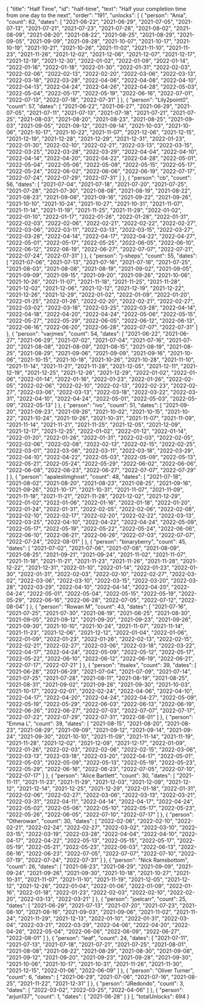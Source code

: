 {
  "title": "Half Time",
  "id": "half-time",
  "text": "Half your completion time from one day to the next",
  "order": "191",
  "unlocks": [
    {
      "person": "Ania",
      "count": 62,
      "dates": [
        "2021-06-22",
        "2021-06-29",
        "2021-07-05",
        "2021-07-13",
        "2021-07-21",
        "2021-07-23",
        "2021-07-28",
        "2021-08-02",
        "2021-08-09",
        "2021-08-20",
        "2021-08-22",
        "2021-08-25",
        "2021-08-29",
        "2021-09-05",
        "2021-09-09",
        "2021-09-28",
        "2021-10-07",
        "2021-10-17",
        "2021-10-19",
        "2021-10-21",
        "2021-10-26",
        "2021-11-02",
        "2021-11-10",
        "2021-11-23",
        "2021-11-26",
        "2021-12-02",
        "2021-12-06",
        "2021-12-07",
        "2021-12-17",
        "2021-12-19",
        "2021-12-30",
        "2022-01-02",
        "2022-01-09",
        "2022-01-14",
        "2022-01-16",
        "2022-01-18",
        "2022-01-30",
        "2022-01-31",
        "2022-02-03",
        "2022-02-06",
        "2022-02-13",
        "2022-02-20",
        "2022-03-06",
        "2022-03-13",
        "2022-03-18",
        "2022-03-28",
        "2022-04-06",
        "2022-04-08",
        "2022-04-10",
        "2022-04-13",
        "2022-04-24",
        "2022-04-26",
        "2022-04-28",
        "2022-05-03",
        "2022-05-04",
        "2022-05-17",
        "2022-05-19",
        "2022-06-16",
        "2022-07-01",
        "2022-07-13",
        "2022-07-18",
        "2022-07-31"
      ]
    },
    {
      "person": "Lily2point0",
      "count": 57,
      "dates": [
        "2021-06-22",
        "2021-06-27",
        "2021-06-29",
        "2021-07-05",
        "2021-07-11",
        "2021-07-13",
        "2021-07-18",
        "2021-07-21",
        "2021-07-25",
        "2021-08-03",
        "2021-08-20",
        "2021-08-23",
        "2021-08-25",
        "2021-09-03",
        "2021-09-05",
        "2021-09-12",
        "2021-09-14",
        "2021-10-03",
        "2021-10-06",
        "2021-10-17",
        "2021-10-22",
        "2021-11-07",
        "2021-12-06",
        "2021-12-15",
        "2021-12-19",
        "2021-12-28",
        "2021-12-29",
        "2021-12-31",
        "2022-01-23",
        "2022-01-30",
        "2022-02-10",
        "2022-02-21",
        "2022-03-13",
        "2022-03-15",
        "2022-03-25",
        "2022-03-28",
        "2022-03-29",
        "2022-04-04",
        "2022-04-10",
        "2022-04-14",
        "2022-04-20",
        "2022-04-22",
        "2022-04-28",
        "2022-05-01",
        "2022-05-04",
        "2022-05-06",
        "2022-05-09",
        "2022-05-15",
        "2022-05-17",
        "2022-05-24",
        "2022-06-02",
        "2022-06-06",
        "2022-06-19",
        "2022-07-17",
        "2022-07-24",
        "2022-07-29",
        "2022-07-31"
      ]
    },
    {
      "person": "cb",
      "count": 56,
      "dates": [
        "2021-07-04",
        "2021-07-18",
        "2021-07-20",
        "2021-07-25",
        "2021-07-28",
        "2021-07-30",
        "2021-08-08",
        "2021-08-19",
        "2021-08-22",
        "2021-08-23",
        "2021-09-06",
        "2021-09-16",
        "2021-09-22",
        "2021-09-26",
        "2021-10-10",
        "2021-10-24",
        "2021-10-27",
        "2021-10-31",
        "2021-11-07",
        "2021-11-14",
        "2021-11-19",
        "2021-11-25",
        "2021-11-29",
        "2022-01-02",
        "2022-01-10",
        "2022-01-17",
        "2022-01-26",
        "2022-01-28",
        "2022-01-31",
        "2022-02-03",
        "2022-02-06",
        "2022-02-21",
        "2022-02-22",
        "2022-02-27",
        "2022-03-06",
        "2022-03-11",
        "2022-03-13",
        "2022-03-15",
        "2022-03-27",
        "2022-03-28",
        "2022-04-14",
        "2022-04-17",
        "2022-04-22",
        "2022-04-27",
        "2022-05-01",
        "2022-05-17",
        "2022-05-25",
        "2022-06-05",
        "2022-06-10",
        "2022-06-12",
        "2022-06-19",
        "2022-06-27",
        "2022-07-07",
        "2022-07-21",
        "2022-07-24",
        "2022-07-31"
      ]
    },
    {
      "person": "j-sheps",
      "count": 55,
      "dates": [
        "2021-07-06",
        "2021-07-13",
        "2021-07-16",
        "2021-07-18",
        "2021-07-25",
        "2021-08-03",
        "2021-08-08",
        "2021-08-19",
        "2021-09-02",
        "2021-09-05",
        "2021-09-09",
        "2021-09-15",
        "2021-09-20",
        "2021-09-26",
        "2021-10-06",
        "2021-10-26",
        "2021-11-07",
        "2021-11-18",
        "2021-11-25",
        "2021-11-28",
        "2021-12-02",
        "2021-12-06",
        "2021-12-12",
        "2021-12-19",
        "2021-12-22",
        "2021-12-26",
        "2021-12-29",
        "2022-01-02",
        "2022-01-09",
        "2022-01-20",
        "2022-01-25",
        "2022-01-26",
        "2022-02-20",
        "2022-02-21",
        "2022-02-27",
        "2022-03-02",
        "2022-03-18",
        "2022-03-25",
        "2022-03-28",
        "2022-04-14",
        "2022-04-18",
        "2022-04-20",
        "2022-04-24",
        "2022-05-06",
        "2022-05-15",
        "2022-05-27",
        "2022-05-29",
        "2022-06-05",
        "2022-06-12",
        "2022-06-13",
        "2022-06-16",
        "2022-06-20",
        "2022-06-28",
        "2022-07-07",
        "2022-07-31"
      ]
    },
    {
      "person": "varjmes",
      "count": 54,
      "dates": [
        "2021-06-22",
        "2021-06-27",
        "2021-06-29",
        "2021-07-02",
        "2021-07-04",
        "2021-07-16",
        "2021-07-20",
        "2021-08-08",
        "2021-08-09",
        "2021-08-15",
        "2021-08-19",
        "2021-08-25",
        "2021-08-29",
        "2021-09-06",
        "2021-09-09",
        "2021-09-16",
        "2021-10-06",
        "2021-10-15",
        "2021-10-18",
        "2021-10-26",
        "2021-10-28",
        "2021-11-10",
        "2021-11-14",
        "2021-11-21",
        "2021-11-28",
        "2021-12-05",
        "2021-12-11",
        "2021-12-19",
        "2021-12-25",
        "2021-12-26",
        "2021-12-29",
        "2022-01-02",
        "2022-01-06",
        "2022-01-14",
        "2022-01-16",
        "2022-01-23",
        "2022-01-26",
        "2022-02-05",
        "2022-02-06",
        "2022-02-10",
        "2022-02-13",
        "2022-02-23",
        "2022-02-27",
        "2022-03-06",
        "2022-03-13",
        "2022-03-18",
        "2022-03-22",
        "2022-03-31",
        "2022-04-10",
        "2022-04-24",
        "2022-05-01",
        "2022-05-03",
        "2022-05-09",
        "2022-05-13"
      ]
    },
    {
      "person": "ivo",
      "count": 51,
      "dates": [
        "2021-09-20",
        "2021-09-23",
        "2021-09-26",
        "2021-10-02",
        "2021-10-15",
        "2021-10-22",
        "2021-10-24",
        "2021-10-26",
        "2021-10-31",
        "2021-11-07",
        "2021-11-09",
        "2021-11-14",
        "2021-11-21",
        "2021-11-25",
        "2021-12-05",
        "2021-12-09",
        "2021-12-17",
        "2021-12-25",
        "2022-01-02",
        "2022-01-12",
        "2022-01-14",
        "2022-01-20",
        "2022-01-26",
        "2022-01-31",
        "2022-02-03",
        "2022-02-05",
        "2022-02-06",
        "2022-02-08",
        "2022-02-13",
        "2022-02-15",
        "2022-02-25",
        "2022-03-01",
        "2022-03-06",
        "2022-03-11",
        "2022-03-18",
        "2022-03-29",
        "2022-04-10",
        "2022-04-22",
        "2022-05-03",
        "2022-05-09",
        "2022-05-13",
        "2022-05-21",
        "2022-05-24",
        "2022-05-29",
        "2022-06-02",
        "2022-06-06",
        "2022-06-08",
        "2022-06-23",
        "2022-06-27",
        "2022-07-07",
        "2022-07-29"
      ]
    },
    {
      "person": "apaleslimghost",
      "count": 48,
      "dates": [
        "2021-07-18",
        "2021-08-02",
        "2021-08-20",
        "2021-08-23",
        "2021-08-25",
        "2021-09-16",
        "2021-09-26",
        "2021-10-17",
        "2021-10-31",
        "2021-11-07",
        "2021-11-09",
        "2021-11-18",
        "2021-11-21",
        "2021-11-28",
        "2021-12-02",
        "2021-12-29",
        "2022-01-02",
        "2022-01-06",
        "2022-01-16",
        "2022-01-18",
        "2022-01-20",
        "2022-01-24",
        "2022-01-31",
        "2022-02-05",
        "2022-02-06",
        "2022-02-08",
        "2022-02-10",
        "2022-02-17",
        "2022-02-20",
        "2022-02-22",
        "2022-03-13",
        "2022-03-25",
        "2022-04-10",
        "2022-04-22",
        "2022-04-24",
        "2022-05-09",
        "2022-05-17",
        "2022-05-19",
        "2022-05-22",
        "2022-05-24",
        "2022-06-06",
        "2022-06-10",
        "2022-06-21",
        "2022-06-26",
        "2022-07-03",
        "2022-07-07",
        "2022-07-24",
        "2022-08-01"
      ]
    },
    {
      "person": "binaryberry",
      "count": 45,
      "dates": [
        "2021-07-02",
        "2021-07-06",
        "2021-07-08",
        "2021-08-09",
        "2021-08-25",
        "2021-09-21",
        "2021-09-24",
        "2021-11-02",
        "2021-11-07",
        "2021-11-18",
        "2021-11-21",
        "2021-11-23",
        "2021-11-26",
        "2021-11-28",
        "2021-12-22",
        "2021-12-31",
        "2022-01-10",
        "2022-01-14",
        "2022-01-23",
        "2022-01-30",
        "2022-01-31",
        "2022-02-03",
        "2022-02-10",
        "2022-02-27",
        "2022-03-02",
        "2022-03-06",
        "2022-03-10",
        "2022-03-15",
        "2022-03-20",
        "2022-03-28",
        "2022-03-29",
        "2022-04-10",
        "2022-04-14",
        "2022-04-20",
        "2022-04-24",
        "2022-05-01",
        "2022-05-04",
        "2022-05-15",
        "2022-05-19",
        "2022-05-29",
        "2022-06-16",
        "2022-06-28",
        "2022-07-05",
        "2022-07-12",
        "2022-08-04"
      ]
    },
    {
      "person": "Rowan M",
      "count": 43,
      "dates": [
        "2021-07-16",
        "2021-07-25",
        "2021-07-30",
        "2021-08-19",
        "2021-08-25",
        "2021-08-30",
        "2021-09-05",
        "2021-09-12",
        "2021-09-20",
        "2021-09-23",
        "2021-09-26",
        "2021-09-30",
        "2021-10-10",
        "2021-10-24",
        "2021-11-07",
        "2021-11-14",
        "2021-11-23",
        "2021-12-06",
        "2021-12-12",
        "2022-01-04",
        "2022-01-06",
        "2022-01-09",
        "2022-01-23",
        "2022-01-26",
        "2022-02-13",
        "2022-02-15",
        "2022-02-21",
        "2022-02-27",
        "2022-03-06",
        "2022-03-18",
        "2022-03-22",
        "2022-04-17",
        "2022-04-24",
        "2022-05-09",
        "2022-05-12",
        "2022-05-17",
        "2022-05-22",
        "2022-06-10",
        "2022-06-12",
        "2022-06-19",
        "2022-06-21",
        "2022-07-17",
        "2022-07-21"
      ]
    },
    {
      "person": "itsalex",
      "count": 39,
      "dates": [
        "2021-06-28",
        "2021-06-29",
        "2021-07-04",
        "2021-07-09",
        "2021-07-14",
        "2021-07-25",
        "2021-07-28",
        "2021-08-11",
        "2021-08-19",
        "2021-08-25",
        "2021-08-31",
        "2021-09-02",
        "2021-09-28",
        "2021-09-30",
        "2021-10-03",
        "2021-10-17",
        "2022-02-01",
        "2022-02-24",
        "2022-04-06",
        "2022-04-10",
        "2022-04-17",
        "2022-04-20",
        "2022-04-24",
        "2022-04-27",
        "2022-05-09",
        "2022-05-19",
        "2022-05-29",
        "2022-06-03",
        "2022-06-13",
        "2022-06-19",
        "2022-06-26",
        "2022-06-27",
        "2022-07-03",
        "2022-07-07",
        "2022-07-17",
        "2022-07-22",
        "2022-07-29",
        "2022-07-31",
        "2022-08-01"
      ]
    },
    {
      "person": "Emma L",
      "count": 39,
      "dates": [
        "2021-08-15",
        "2021-08-20",
        "2021-08-23",
        "2021-08-29",
        "2021-09-09",
        "2021-09-12",
        "2021-09-14",
        "2021-09-24",
        "2021-09-30",
        "2021-10-10",
        "2021-11-09",
        "2021-11-14",
        "2021-11-19",
        "2021-11-28",
        "2021-12-02",
        "2021-12-09",
        "2021-12-17",
        "2022-01-09",
        "2022-01-26",
        "2022-02-03",
        "2022-02-06",
        "2022-02-15",
        "2022-03-06",
        "2022-03-13",
        "2022-03-18",
        "2022-03-20",
        "2022-04-17",
        "2022-05-01",
        "2022-05-03",
        "2022-05-09",
        "2022-05-13",
        "2022-05-19",
        "2022-05-23",
        "2022-05-29",
        "2022-06-16",
        "2022-06-23",
        "2022-07-05",
        "2022-07-10",
        "2022-07-17"
      ]
    },
    {
      "person": "Alice Bartlett",
      "count": 30,
      "dates": [
        "2021-11-11",
        "2021-11-23",
        "2021-11-29",
        "2021-12-03",
        "2021-12-09",
        "2021-12-12",
        "2021-12-14",
        "2021-12-25",
        "2021-12-29",
        "2022-01-18",
        "2022-01-31",
        "2022-02-06",
        "2022-02-27",
        "2022-03-06",
        "2022-03-13",
        "2022-03-21",
        "2022-03-31",
        "2022-04-11",
        "2022-04-14",
        "2022-04-17",
        "2022-04-24",
        "2022-05-02",
        "2022-05-06",
        "2022-05-10",
        "2022-05-17",
        "2022-05-23",
        "2022-05-26",
        "2022-06-05",
        "2022-07-10",
        "2022-07-17"
      ]
    },
    {
      "person": "Otherowan",
      "count": 30,
      "dates": [
        "2022-02-06",
        "2022-02-10",
        "2022-02-21",
        "2022-02-24",
        "2022-02-27",
        "2022-03-02",
        "2022-03-10",
        "2022-03-15",
        "2022-03-19",
        "2022-03-28",
        "2022-04-04",
        "2022-04-10",
        "2022-04-17",
        "2022-04-22",
        "2022-05-13",
        "2022-05-15",
        "2022-05-17",
        "2022-05-19",
        "2022-05-21",
        "2022-05-23",
        "2022-06-03",
        "2022-06-13",
        "2022-06-16",
        "2022-06-23",
        "2022-07-05",
        "2022-07-07",
        "2022-07-10",
        "2022-07-19",
        "2022-07-24",
        "2022-07-31"
      ]
    },
    {
      "person": "Nick Ramsbottom",
      "count": 26,
      "dates": [
        "2021-08-23",
        "2021-08-29",
        "2021-09-09",
        "2021-09-24",
        "2021-09-26",
        "2021-09-30",
        "2021-10-18",
        "2021-10-27",
        "2021-10-31",
        "2021-11-07",
        "2021-11-10",
        "2021-11-19",
        "2021-12-05",
        "2021-12-12",
        "2021-12-26",
        "2022-01-04",
        "2022-01-06",
        "2022-01-09",
        "2022-01-16",
        "2022-01-18",
        "2022-01-23",
        "2022-02-03",
        "2022-02-10",
        "2022-02-20",
        "2022-03-13",
        "2022-03-21"
      ]
    },
    {
      "person": "joelcarr",
      "count": 25,
      "dates": [
        "2021-06-29",
        "2021-07-13",
        "2021-07-20",
        "2021-07-23",
        "2021-08-10",
        "2021-08-16",
        "2021-09-03",
        "2021-09-06",
        "2021-11-02",
        "2021-11-24",
        "2021-11-29",
        "2021-12-13",
        "2022-01-10",
        "2022-01-31",
        "2022-03-04",
        "2022-03-21",
        "2022-03-29",
        "2022-04-06",
        "2022-04-20",
        "2022-04-26",
        "2022-05-04",
        "2022-06-06",
        "2022-06-09",
        "2022-06-27",
        "2022-08-01"
      ]
    },
    {
      "person": "leaf",
      "count": 24,
      "dates": [
        "2021-07-11",
        "2021-07-13",
        "2021-07-18",
        "2021-07-21",
        "2021-07-25",
        "2021-08-01",
        "2021-08-08",
        "2021-08-22",
        "2021-08-29",
        "2021-08-30",
        "2021-09-08",
        "2021-09-12",
        "2021-09-20",
        "2021-09-23",
        "2021-09-28",
        "2021-09-30",
        "2021-10-06",
        "2021-10-17",
        "2021-10-31",
        "2021-11-26",
        "2021-11-30",
        "2021-12-15",
        "2022-01-06",
        "2022-06-09"
      ]
    },
    {
      "person": "Oliver Turner",
      "count": 6,
      "dates": [
        "2021-06-29",
        "2021-07-06",
        "2021-07-16",
        "2021-08-25",
        "2021-11-22",
        "2021-12-31"
      ]
    },
    {
      "person": "JRedondo",
      "count": 3,
      "dates": [
        "2022-03-02",
        "2022-03-25",
        "2022-04-06"
      ]
    },
    {
      "person": "arjun137",
      "count": 1,
      "dates": [
        "2021-06-28"
      ]
    }
  ],
  "totalUnlocks": 694
}